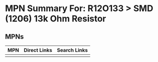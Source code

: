 



# MPN Summary For: R12O133 > SMD (1206) 13k Ohm Resistor

## MPNs
  

|MPN|Direct Links|Search Links|
| :--- | :--- | :--- |
||||
